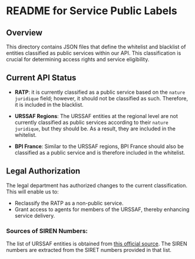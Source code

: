 # README for Service Public Labels

## Overview

This directory contains JSON files that define the whitelist and blacklist of entities classified as public services within our API. This classification is crucial for determining access rights and service eligibility.

## Current API Status

- **RATP**: it is currently classified as a public service based on the `nature juridique` field; however, it should not be classified as such. Therefore, it is included in the blacklist.

- **URSSAF Regions**: The URSSAF entities at the regional level are not currently classified as public services according to their `nature juridique`, but they should be. As a result, they are included in the whitelist.

- **BPI France**: Similar to the URSSAF regions, BPI France should also be classified as a public service and is therefore included in the whitelist.

## Legal Authorization

The legal department has authorized changes to the current classification. This will enable us to:
- Reclassify the RATP as a non-public service.
- Grant access to agents for members of the URSSAF, thereby enhancing service delivery.


### Sources of SIREN Numbers:
The list of URSSAF entities is obtained from [this official source](https://fichierdirect.declaration.urssaf.fr/TablesReference.htm). The SIREN numbers are extracted from the SIRET numbers provided in that list.

